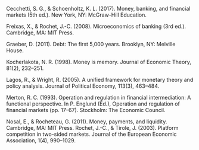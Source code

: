 Cecchetti, S. G., & Schoenholtz, K. L. (2017). Money, banking, and financial markets (5th ed.). New York, NY: McGraw-Hill Education.

Freixas, X., & Rochet, J.-C. (2008). Microeconomics of banking (3rd ed.). Cambridge, MA: MIT Press. 

Graeber, D. (2011). Debt: The first 5,000 years. Brooklyn, NY: Melville House.

Kocherlakota, N. R. (1998). Money is memory. Journal of Economic Theory, 81(2), 232–251.

Lagos, R., & Wright, R. (2005). A unified framework for monetary theory and policy analysis. Journal of Political Economy, 113(3), 463–484.

Merton, R. C. (1993). Operation and regulation in financial intermediation: A functional perspective. In P. Englund (Ed.), Operation and regulation of financial markets (pp. 17–67). Stockholm: The Economic Council.

Nosal, E., & Rocheteau, G. (2011). Money, payments, and liquidity. Cambridge, MA: MIT Press.
Rochet, J.-C., & Tirole, J. (2003). Platform competition in two-sided markets. Journal of the European Economic Association, 1(4), 990–1029.